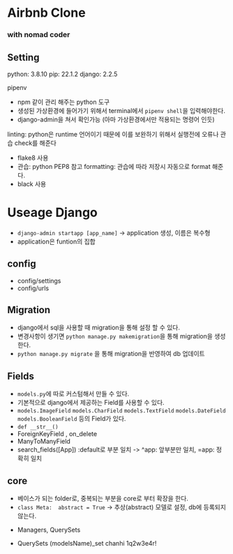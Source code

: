 # Airbnb Clone

### with nomad coder


## Setting
python: 3.8.10
pip: 22.1.2
django: 2.2.5

pipenv
- npm 같이 관리 해주는 python 도구
- 생성된 가상환경에 들어가기 위해서 terminal에서 `pipenv shell`을 입력해야한다.
- django-admin을 쳐서 확인가능 (아마 가상환경에서만 적용되는 명령어 인듯)

linting: python은 runtime 언어이기 때문에 이를 보완하기 위해서 실행전에 오류나 관습 check를 해준다
* flake8 사용
* 관습: python PEP8 참고
formatting: 관습에 따라 저장시 자동으로 format 해준다.
* black 사용

# Useage Django
- `django-admin startapp [app_name]` -> application 생성, 이름은 복수형
- application은 funtion의 집합

## config
- config/settings
- config/urls

## Migration
- django에서 sql을 사용할 때 migration을 통해 설정 할 수 있다.
- 변경사항이 생기면 `python manage.py makemigration`을 통해 migration을 생성한다.
- `python manage.py migrate` 을 통해 migration을 반영하여 db 업데이트

## Fields
- `models.py`에 따로 커스텀해서 만들 수 있다.
- 기본적으로 django에서 제공하는 Field를 사용할 수 있다.
- `models.ImageField` `models.CharField` `models.TextField` `models.DateField` `models.BooleanField` 등의 Field가 있다.
- `def __str__()`
- ForeignKeyField , on_delete
- ManyToManyField
- search_fields([App]) :default로 부분 일치 -> ^app: 앞부분만 일치, =app: 정확히 일치

## core
- 베이스가 되는 folder로, 중복되는 부분을 core로 부터 확장을 한다.
- `class Meta:  abstract = True` -> 추상(abstract) 모델로 설정, db에 등록되지 않는다.

* Managers, QuerySets
- QuerySets (modelsName)_set
chanhi
1q2w3e4r!